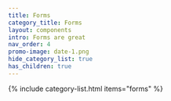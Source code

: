 ```yaml
---
title: Forms
category_title: Forms
layout: components
intro: Forms are great
nav_order: 4
promo-image: date-1.png
hide_category_list: true
has_children: true
---
```


{% include category-list.html items="forms" %}
